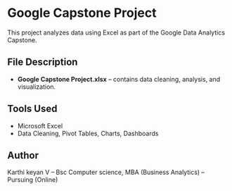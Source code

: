 # Google Capstone Project

This project analyzes data using Excel as part of the Google Data Analytics Capstone.

## File Description
- **Google Capstone Project.xlsx** – contains data cleaning, analysis, and visualization.

## Tools Used
- Microsoft Excel  
- Data Cleaning, Pivot Tables, Charts, Dashboards

## Author
Karthi keyan V – Bsc Computer science, MBA (Business Analytics) – Pursuing (Online) 
